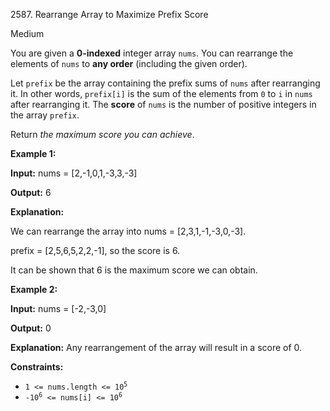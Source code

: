 2587\. Rearrange Array to Maximize Prefix Score

Medium

You are given a **0-indexed** integer array `nums`. You can rearrange the elements of `nums` to **any order** (including the given order).

Let `prefix` be the array containing the prefix sums of `nums` after rearranging it. In other words, `prefix[i]` is the sum of the elements from `0` to `i` in `nums` after rearranging it. The **score** of `nums` is the number of positive integers in the array `prefix`.

Return _the maximum score you can achieve_.

**Example 1:**

**Input:** nums = [2,-1,0,1,-3,3,-3]

**Output:** 6

**Explanation:**

We can rearrange the array into nums = [2,3,1,-1,-3,0,-3].

prefix = [2,5,6,5,2,2,-1], so the score is 6.

It can be shown that 6 is the maximum score we can obtain.

**Example 2:**

**Input:** nums = [-2,-3,0]

**Output:** 0

**Explanation:** Any rearrangement of the array will result in a score of 0.

**Constraints:**

*   <code>1 <= nums.length <= 10<sup>5</sup></code>
*   <code>-10<sup>6</sup> <= nums[i] <= 10<sup>6</sup></code>